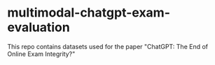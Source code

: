 # multimodal-chatgpt-exam-evaluation
 This repo contains datasets used for the paper "ChatGPT: The End of Online Exam Integrity?"
